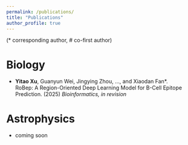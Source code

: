 ```yaml
---
permalink: /publications/
title: "Publications"
author_profile: true
---
```


(* corresponding author, # co-first author)

Biology
=======
- **Yitao Xu**, Guanyun Wei, Jingying Zhou, …, and Xiaodan Fan*.  
  RoBep: A Region-Oriented Deep Learning Model for B-Cell Epitope Prediction. (2025) *Bioinformatics, in revision*

Astrophysics
============
- coming soon



